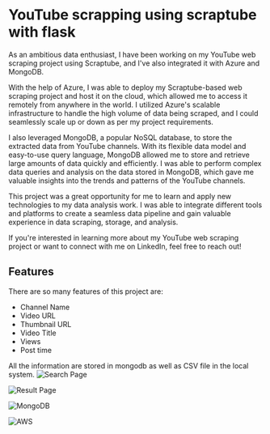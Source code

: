 # YouTube scrapping using scraptube with flask 
As an ambitious data enthusiast, I have been working on my YouTube web scraping project using Scraptube, and I've also integrated it with Azure and MongoDB.

With the help of Azure, I was able to deploy my Scraptube-based web scraping project and host it on the cloud, which allowed me to access it remotely from anywhere in the world. I utilized Azure's scalable infrastructure to handle the high volume of data being scraped, and I could seamlessly scale up or down as per my project requirements.

I also leveraged MongoDB, a popular NoSQL database, to store the extracted data from YouTube channels. With its flexible data model and easy-to-use query language, MongoDB allowed me to store and retrieve large amounts of data quickly and efficiently. I was able to perform complex data queries and analysis on the data stored in MongoDB, which gave me valuable insights into the trends and patterns of the YouTube channels.

This project was a great opportunity for me to learn and apply new technologies to my data analysis work. I was able to integrate different tools and platforms to create a seamless data pipeline and gain valuable experience in data scraping, storage, and analysis.

If you're interested in learning more about my YouTube web scraping project or want to connect with me on LinkedIn, feel free to reach out!

## Features

There are so many features of this project are:

- Channel Name
- Video URL
- Thumbnail URL
- Video Title
- Views
- Post time

All the information are stored in mongodb as well as CSV file in the local system.
![Search Page](https://user-images.githubusercontent.com/124078675/230741155-2a266168-3a81-4737-a93e-96af2fec886c.JPG)

![Result Page](https://user-images.githubusercontent.com/124078675/230741160-095d301f-7f75-4f65-a13c-bb2b179b4245.JPG)

![MongoDB](https://user-images.githubusercontent.com/124078675/230741163-c5899579-3847-4256-b5bb-f7e718d3abe1.JPG)

![AWS](https://user-images.githubusercontent.com/124078675/230741165-6c5c2c53-d468-4b56-876a-ea614123c813.JPG)
